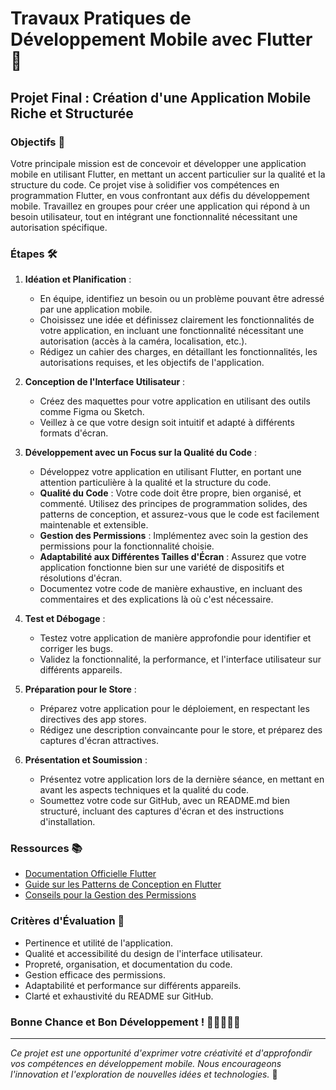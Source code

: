 # Travaux Pratiques de Développement Mobile avec Flutter 🚀

## Projet Final : Création d'une Application Mobile Riche et Structurée

### Objectifs 🎯

Votre principale mission est de concevoir et développer une application mobile en utilisant Flutter, en mettant un accent particulier sur la qualité et la structure du code. Ce projet vise à solidifier vos compétences en programmation Flutter, en vous confrontant aux défis du développement mobile. Travaillez en groupes pour créer une application qui répond à un besoin utilisateur, tout en intégrant une fonctionnalité nécessitant une autorisation spécifique.

### Étapes 🛠️

1. **Idéation et Planification** :
    - En équipe, identifiez un besoin ou un problème pouvant être adressé par une application mobile.
    - Choisissez une idée et définissez clairement les fonctionnalités de votre application, en incluant une fonctionnalité nécessitant une autorisation (accès à la caméra, localisation, etc.).
    - Rédigez un cahier des charges, en détaillant les fonctionnalités, les autorisations requises, et les objectifs de l'application.

2. **Conception de l'Interface Utilisateur** :
    - Créez des maquettes pour votre application en utilisant des outils comme Figma ou Sketch.
    - Veillez à ce que votre design soit intuitif et adapté à différents formats d'écran.

3. **Développement avec un Focus sur la Qualité du Code** :
    - Développez votre application en utilisant Flutter, en portant une attention particulière à la qualité et la structure du code.
    - **Qualité du Code** : Votre code doit être propre, bien organisé, et commenté. Utilisez des principes de programmation solides, des patterns de conception, et assurez-vous que le code est facilement maintenable et extensible.
    - **Gestion des Permissions** : Implémentez avec soin la gestion des permissions pour la fonctionnalité choisie.
    - **Adaptabilité aux Différentes Tailles d'Écran** : Assurez que votre application fonctionne bien sur une variété de dispositifs et résolutions d'écran.
    - Documentez votre code de manière exhaustive, en incluant des commentaires et des explications là où c'est nécessaire.

4. **Test et Débogage** :
    - Testez votre application de manière approfondie pour identifier et corriger les bugs.
    - Validez la fonctionnalité, la performance, et l'interface utilisateur sur différents appareils.

5. **Préparation pour le Store** :
    - Préparez votre application pour le déploiement, en respectant les directives des app stores.
    - Rédigez une description convaincante pour le store, et préparez des captures d'écran attractives.

6. **Présentation et Soumission** :
    - Présentez votre application lors de la dernière séance, en mettant en avant les aspects techniques et la qualité du code.
    - Soumettez votre code sur GitHub, avec un README.md bien structuré, incluant des captures d'écran et des instructions d'installation.

### Ressources 📚

- [Documentation Officielle Flutter](https://flutter.dev/docs)
- [Guide sur les Patterns de Conception en Flutter](https://flutter.dev/docs/development/data-and-backend/state-mgmt/options)
- [Conseils pour la Gestion des Permissions](https://developer.android.com/guide/topics/permissions/overview)

### Critères d'Évaluation 📝

- Pertinence et utilité de l'application.
- Qualité et accessibilité du design de l'interface utilisateur.
- Propreté, organisation, et documentation du code.
- Gestion efficace des permissions.
- Adaptabilité et performance sur différents appareils.
- Clarté et exhaustivité du README sur GitHub.

### Bonne Chance et Bon Développement ! 💪👨‍💻👩‍💻

---

*Ce projet est une opportunité d'exprimer votre créativité et d'approfondir vos compétences en développement mobile. Nous encourageons l'innovation et l'exploration de nouvelles idées et technologies.* 🌟